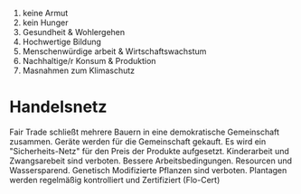 1. keine Armut
2. kein Hunger
3. Gesundheit & Wohlergehen
4. Hochwertige Bildung
5. Menschenwürdige arbeit & Wirtschaftswachstum
6. Nachhaltige/r Konsum & Produktion
7. Masnahmen zum Klimaschutz

# Handelsnetz

Fair Trade schließt mehrere Bauern in eine demokratische Gemeinschaft zusammen.
Geräte werden für die Gemeinschaft gekauft.
Es wird ein "Sicherheits-Netz" für den Preis der Produkte aufgesetzt.
Kinderarbeit und Zwangsarebeit sind verboten.
Bessere Arbeitsbedingungen.
Resourcen und Wassersparend.
Genetisch Modifizierte Pflanzen sind verboten.
Plantagen werden regelmäßig kontrolliert und Zertifiziert (Flo-Cert)